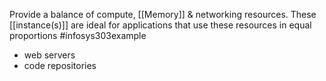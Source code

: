 Provide a balance of compute, [[Memory]] & networking resources. These [[instance(s)]] are ideal for applications that use these resources in equal proportions
#infosys303example 
- web servers
- code repositories